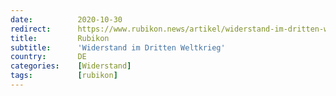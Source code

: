 ```yaml
---
date:          2020-10-30
redirect:      https://www.rubikon.news/artikel/widerstand-im-dritten-weltkrieg
title:         Rubikon
subtitle:      'Widerstand im Dritten Weltkrieg'
country:       DE
categories:    [Widerstand]
tags:          [rubikon]
---
```

